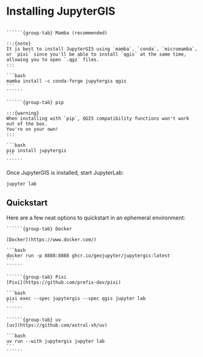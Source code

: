 # Installing JupyterGIS

```````{tabs}

``````{group-tab} Mamba (recommended)

:::{note}
It is best to install JupyterGIS using `mamba`, `conda`, `micromamba`, or `pixi` since you'll be able to install `qgis` at the same time, allowing you to open `.qgz` files.
:::

```bash
mamba install -c conda-forge jupytergis qgis
```
``````

``````{group-tab} pip

:::{warning}
When installing with `pip`, QGIS compatibility functions won't work out of the box.
You're on your own!
:::

```bash
pip install jupytergis
```
``````

```````

Once JupyterGIS is installed, start JupyterLab:

```bash
jupyter lab
```

## Quickstart

Here are a few neat options to quickstart in an ephemeral environment:

```````{tabs}
``````{group-tab} Docker

[Docker](https://www.docker.com/)

```bash
docker run -p 8888:8888 ghcr.io/geojupyter/jupytergis:latest
```
``````

``````{group-tab} Pixi
[Pixi](https://github.com/prefix-dev/pixi)

```bash
pixi exec --spec jupytergis --spec qgis jupyter lab
```
``````

``````{group-tab} uv
[uv](https://github.com/astral-sh/uv)

```bash
uv run --with jupytergis jupyter lab
```
``````
```````
